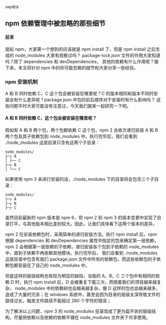 
    nmp相关
    
## npm 依赖管理中被忽略的那些细节

#### 前言

提起 npm，大家第一个想到的应该就是 npm install 了，但是 npm install 之后生成的 node_modules 大家有观察过吗？
package-lock.json 文件的作用大家知道吗？除了 dependencies 和 devDependencies，
其他的依赖有什么作用呢？接下来，本文将针对 npm 中的你可能忽略的细节和大家分享一些经验。

### npm 安装机制

A 和 B 同时依赖 C，C 这个包会被安装在哪里呢？C 的版本相同和版本不同时安装会有什么差异呢？package.json 中包的前后顺序对于安装时有什么影响吗？
这些问题平时大家可能没有注意过，今天我们就来一起研究一下吧。

#### A 和 B 同时依赖 C，这个包会被安装在哪里呢？

假如有 A 和 B 两个包，两个包都依赖 C 这个包，npm 2 会依次递归安装 A 和 B 两个包及其子依赖包到 node_modules 中。执行完毕后，我们会看到 
./node_modules 这层目录只含有这两个子目录：

```
node_modules/
├─┬ A
│ ├── C
├─┬ B
│ └── C
```

如果使用 npm 3 来进行安装的话，./node_modules 下的目录将会包含三个子目录：

```$xslt
node_modules/
├─┬ A
├─┬ B
├─┬ C
```

虽然目前最新的 npm 版本是 npm 6，但 npm 2 到 npm 3 的版本变更中实现了目录打平，与其他版本相比差别较大。因此，让我们具体看下这两个版本的差异。



npm 2 在安装依赖包时，采用简单的递归安装方法。执行 npm install 后，npm 根据 dependencies 和 devDependencies 属性中指定的包来确定第一层依赖，
npm 2 会根据第一层依赖的子依赖，递归安装各个包到子依赖的 node_modules 中，直到子依赖不再依赖其他模块。执行完毕后，
我们会看到 ./node_modules 这层目录中包含有我们 package.json 文件中所有的依赖包，而这些依赖包的子依赖包都安装在了自己的 node_modules 中。


但是这样的层级结构也有较为明显的缺陷，当我的 A，B，C 三个包中有相同的依赖 D 时，执行 npm install 后，D 会被重复下载三次，而随着我们的项目越来越复杂，
node_modules 中的依赖树也会越来越复杂，像 D 这样的包也会越来越多，造成了大量的冗余；在 windows 系统中，甚至会因为目录的层级太深导致文件的路径过长，触发文件路径不能超过 280 个字符的错误；



为了解决以上问题，npm 3 的 node_modules 目录改成了更为扁平状的层级结构，尽量把依赖以及依赖的依赖平铺在 node_modules 文件夹下共享使用。
